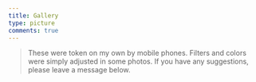 ```yaml
---
title: Gallery
type: picture
comments: true
---
```


<style>
	.ImageGrid {
	  width: 100%;
	  max-width: 1040px;
	  margin: 0 auto;
	  text-align: center;
	}
	.card {
	  overflow: hidden;
	  transition: .3s ease-in-out;
	  border-radius: 8px;
	  background-color: #ddd;
	}
	.ImageInCard img {
	  padding: 0 0 0 0;
	  border-radius: 8px;
	}
</style>

> These were token on my own by mobile phones. Filters and colors were simply adjusted in some photos. If you have any suggestions, please leave a message below.

<div class="ImageGrid"></div>
